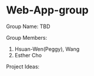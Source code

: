 # Web-App-group
Group Name: TBD

Group Members:
1. Hsuan-Wen(Peggy), Wang
2. Esther Cho



Project Ideas:
